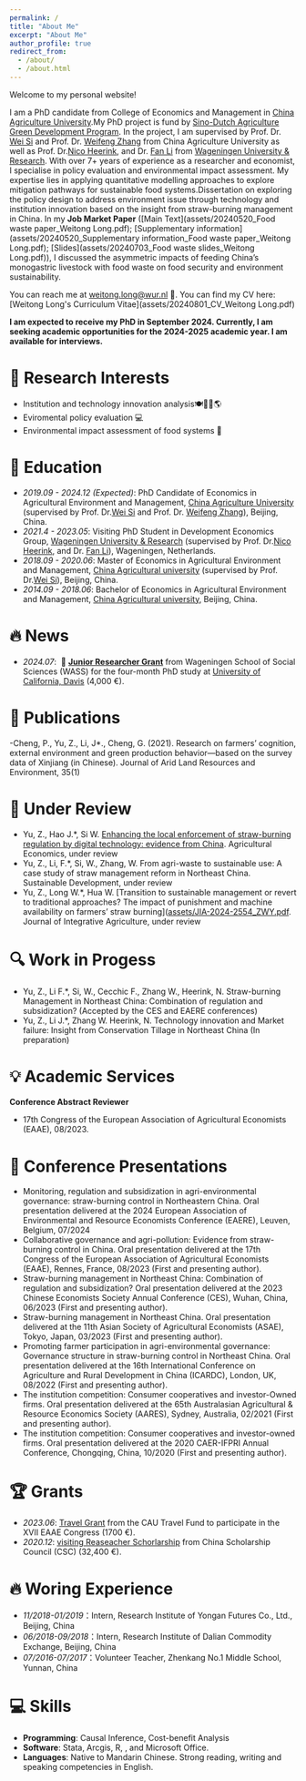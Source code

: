 ```yaml
---
permalink: /
title: "About Me"
excerpt: "About Me"
author_profile: true
redirect_from: 
  - /about/
  - /about.html
---
```


Welcome to my personal website!

I am a PhD candidate from College of Economics and Management in [China Agriculture University](https://www.cau.edu.cn/).My PhD project is fund by [Sino-Dutch Agriculture Green Development Program](https://www.wur.nl/en/education-programmes/phd-programme/agd-phd-program.htm). In the project, I am supervised by Prof. Dr. [Wei Si](http://cem.cau.edu.cn/art/2020/3/24/art_34695_133.html) and Prof. Dr. [Weifeng Zhang](http://faculty.cau.edu.cn/zwf/) from China Agriculture University as well as Prof. Dr.[Nico Heerink](https://www.wur.nl/nl/personen/nico-heerink.htm), and Dr. [Fan Li](https://www.wur.nl/en/persons/fan-li.htm) from [Wageningen University & Research](https://www.wur.nl/). 
With over 7+ years of experience as a researcher and economist, I specialise in policy evaluation and environmental impact assessment. My expertise lies in applying quantitative modelling approaches to explore mitigation pathways for sustainable food systems.Dissertation on exploring the policy design to address environment issue through technology and institution innovation based on the insight from straw-burning management in China. 
In my **Job Market Paper** ([Main Text](assets/20240520_Food waste paper_Weitong Long.pdf); [Supplementary information](assets/20240520_Supplementary information_Food waste paper_Weitong Long.pdf); [Slides](assets/20240703_Food waste slides_Weitong Long.pdf)), I discussed the asymmetric impacts of feeding China’s monogastric livestock with food waste on food security and environment sustainability. 

You can reach me at weitong.long@wur.nl 📧. You can find my CV here: [Weitong Long's Curriculum Vitae](assets/20240801_CV_Weitong Long.pdf)

**I am expected to receive my PhD in September 2024. Currently, I am seeking academic opportunities for the 2024-2025 academic year. I am available for interviews.**

# 🎀 Research Interests
- Institution and technology innovation analysis🍽️🐾💧🌎
- Eviromental policy evaluation 💻
- Environmental impact assessment of food systems 🧩

# 📖 Education
- *2019.09 - 2024.12 (Expected)*: PhD Candidate of Economics in Agricultural Environment and Management, [China Agriculture University](https://www.cau.edu.cn/) (supervised by Prof. Dr.[Wei Si](http://cem.cau.edu.cn/art/2020/3/24/art_34695_133.html) and Prof. Dr. [Weifeng Zhang](http://faculty.cau.edu.cn/zwf/)), Beijing, China.
- *2021.4 - 2023.05*: Visiting PhD Student in Development Economics Group, [Wageningen University & Research](https://www.wur.nl) (supervised by Prof. Dr.[Nico Heerink](https://www.wur.nl/nl/personen/nico-heerink.htm), and Dr. [Fan Li](https://www.wur.nl/en/persons/fan-li.htm)), Wageningen, Netherlands.
- *2018.09 - 2020.06*: Master of  Economics in Agricultural Environment and Management, [China Agricultural university](https://en.cau.edu.cn/) (supervised by Prof. Dr.[Wei Si](http://cem.cau.edu.cn/art/2020/3/24/art_34695_133.html)), Beijing, China.
- *2014.09 - 2018.06*: Bachelor of Economics in Agricultural Environment and Management, [China Agricultural university](https://en.cau.edu.cn/), Beijing, China.

# 🔥 News
- *2024.07*: &nbsp;🎉 **[Junior Researcher Grant](https://www.wur.nl/en/education-programmes/phd-programme/graduate-schools/wageningen-school-of-social-sciences/phd-candidates/phd-grants.htm)** from Wageningen School of Social Sciences (WASS) for the four-month PhD study at [University of California, Davis](https://www.ucdavis.edu/) (4,000 €).


# 📝 Publications 
-Cheng, P., Yu, Z., Li, J*., Cheng, G. (2021). Research on farmers’ cognition, external environment and green production behavior—based on the survey data of Xinjiang (in Chinese). Journal of Arid Land Resources and Environment, 35(1)
# 📜 Under Review
- Yu, Z., Hao J.*, Si W.  [Enhancing the local enforcement of straw-burning regulation by digital technology: evidence from China](assets/Manuscript.pdf). Agricultural Economics, under review
- Yu, Z., Li, F.*, Si, W., Zhang, W. From agri-waste to sustainable use: A case study of straw management reform in Northeast China. Sustainable Development, under review
- Yu, Z., Long W.*, Hua W.  [Transition to sustainable management or revert to traditional approaches? The impact of punishment and machine availability on farmers’ straw burning]([assets/JIA-2024-2554_ZWY.pdf](https://yzw493045745.github.io/Yu.github.io/assets/JIA-2024-2554_ZWY.pdf). Journal of Integrative Agriculture, under review


# 🔍 Work in Progess
- Yu, Z., Li F.*, Si, W., Cecchic F., Zhang W., Heerink, N. Straw-burning Management in Northeast China: Combination of regulation and subsidization? (Accepted by the CES and EAERE conferences)
- Yu, Z., Li J.*, Zhang W. Heerink, N. Technology innovation and Market failure: Insight from Conservation Tillage in Northeast China (In preparation)


# 💡 Academic Services
**Conference Abstract Reviewer**
- 17th Congress of the European Association of Agricultural Economists (EAAE), 08/2023.  

# 💬 Conference Presentations
- Monitoring, regulation and subsidization in agri-environmental governance: straw-burning control in Northeastern China. Oral presentation delivered at the 2024 European Association of Environmental and Resource Economists Conference (EAERE), Leuven, Belgium, 07/2024
-	Collaborative governance and agri-pollution: Evidence from straw-burning control in China. Oral presentation delivered at the 17th Congress of the European Association of Agricultural Economists (EAAE), Rennes, France, 08/2023 (First and presenting author).
-	Straw-burning management in Northeast China: Combination of regulation and subsidization? Oral presentation delivered at the 2023 Chinese Economists Society Annual Conference (CES), Wuhan, China, 06/2023 (First and presenting author).
-	Straw-burning management in Northeast China. Oral presentation delivered at the 11th Asian Society of Agricultural Economists (ASAE), Tokyo, Japan, 03/2023 (First and presenting author).
-	Promoting farmer participation in agri-environmental governance: Governance structure in straw-burning control in Northeast China. Oral presentation delivered at the 16th International Conference on Agriculture and Rural Development in China (ICARDC), London, UK, 08/2022 (First and presenting author).
-	The institution competition: Consumer cooperatives and investor-Owned firms. Oral presentation delivered at the 65th Australasian Agricultural & Resource Economics Society (AARES), Sydney, Australia, 02/2021 (First and presenting author).
-	The institution competition: Consumer cooperatives and investor-owned firms. Oral presentation delivered at the 2020 CAER-IFPRI Annual Conference, Chongqing, China, 10/2020 (First and presenting author).

# 🏆 Grants
- *2023.06*: [Travel Grant](https://www.wur.nl/en/value-creation-cooperation/benefactors/information-for-applicants/leb-foundation.htm) from the CAU Travel Fund to participate in the XVII EAAE Congress (1700 €).
- *2020.12*: [visiting Reaseacher Schorlarship](https://www.csc.edu.cn/) from China Scholarship Council (CSC) (32,400 €).

# 🔥 Woring Experience
- *11/2018-01/2019*：Intern, Research Institute of Yongan Futures Co., Ltd., Beijing, China
- *06/2018-09/2018*：Intern, Research Institute of Dalian Commodity Exchange, Beijing, China
- *07/2016-07/2017*：Volunteer Teacher, Zhenkang No.1 Middle School, Yunnan, China

# 💻 Skills
- **Programming**: Causal Inference, Cost-benefit Analysis
- **Software**: Stata, Arcgis, R, , and Microsoft Office.
- **Languages**: Native to Mandarin Chinese. Strong reading, writing and speaking competencies in English. 
